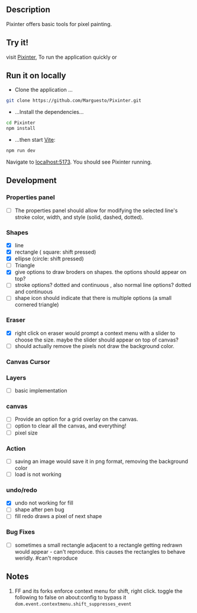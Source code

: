 ## Description
Pixinter offers basic tools for pixel painting.

## Try it!
visit [Pixinter](https://pixinter.vercel.app/), To run the application quickly or

## Run it on locally

- Clone the application ... 
```bash
git clone https://github.com/Marguesto/Pixinter.git
```
- ...Install the dependencies...

```bash
cd Pixinter
npm install
```
- ...then start [Vite](https://vite.dev/):

```bash
npm run dev
```
Navigate to [localhost:5173](http://localhost:5173). You should see Pixinter running. 

## Development
### Properties panel
- [ ] The properties panel should allow for modifying the selected line's stroke color, width, and style (solid, dashed, dotted).
### Shapes
- [x] line
- [x] rectangle ( square: shift pressed)
- [x] ellipse (circle: shift pressed)
- [ ] Triangle
- [x] give options to draw broders on shapes. the options should appear on top?
- [ ] stroke options? dotted and continuous , also normal line options? dotted and continuous
- [ ] shape icon should indicate that there is multiple options (a small cornered triangle)
### Eraser
- [x] right click on eraser would prompt a context menu with a slider to choose the size. maybe the slider should appear on top of canvas?
- [ ] should actually remove the pixels not draw the background color.
### Canvas Cursor
### Layers
- [ ] basic implementation
### canvas
- [ ] Provide an option for a grid overlay on the canvas.
- [ ] option to clear all the canvas, and everything!
- [ ] pixel size
### Action
- [ ] saving an image would save it in png format, removing the background color 
- [ ] load is not working
### undo/redo
- [x] undo not working for fill
- [ ] shape after pen bug
- [ ] fill redo draws a pixel of next shape
### Bug Fixes
- [ ] sometimes a small rectangle adjacent to a rectangle getting redrawn would appear - can't reproduce. this causes the rectangles to behave weridly. #can't reproduce


## Notes 
1. FF and its forks enforce context menu for shift, right click.  toggle the following to false on about:config to bypass it 
`dom.event.contextmenu.shift_suppresses_event`
